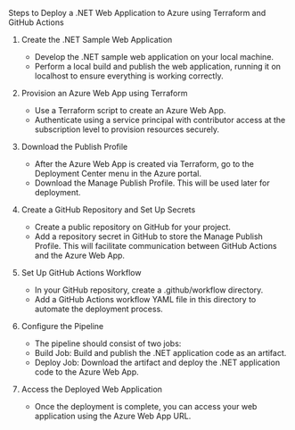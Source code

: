 Steps to Deploy a .NET Web Application to Azure using Terraform and GitHub Actions

1. Create the .NET Sample Web Application

    * Develop the .NET sample web application on your local machine.
    * Perform a local build and publish the web application, running it on localhost to ensure everything is working correctly.

2. Provision an Azure Web App using Terraform

    * Use a Terraform script to create an Azure Web App.
    * Authenticate using a service principal with contributor access at the subscription level to provision resources securely.

3. Download the Publish Profile

    * After the Azure Web App is created via Terraform, go to the Deployment Center menu in the Azure portal.
    * Download the Manage Publish Profile. This will be used later for deployment.

4. Create a GitHub Repository and Set Up Secrets

    * Create a public repository on GitHub for your project.
    * Add a repository secret in GitHub to store the Manage Publish Profile. This will facilitate communication between GitHub Actions and the Azure Web App.

5. Set Up GitHub Actions Workflow

    * In your GitHub repository, create a .github/workflow directory.
    * Add a GitHub Actions workflow YAML file in this directory to automate the deployment process.

6. Configure the Pipeline

    * The pipeline should consist of two jobs:
    * Build Job: Build and publish the .NET application code as an artifact.
    * Deploy Job: Download the artifact and deploy the .NET application code to the Azure Web App.

7. Access the Deployed Web Application

    * Once the deployment is complete, you can access your web application using the Azure Web App URL.
